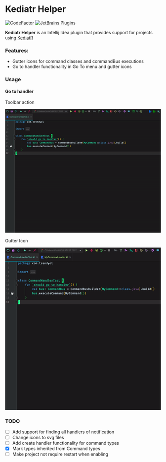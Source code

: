Kediatr Helper
=======================

[![CodeFactor](https://www.codefactor.io/repository/github/bilal-kilic/kediatr-intellij-plugin/badge)](https://www.codefactor.io/repository/github/bilal-kilic/kediatr-intellij-plugin)
[![JetBrains Plugins](https://img.shields.io/badge/1.0.2-kediatr--helper-brightgreen)](https://plugins.jetbrains.com/plugin/16017-kediatr-helper)


<!-- Plugin description -->
**Kediatr Helper** is an Intellij Idea plugin that provides support for projects using [KediatR](https://github.com/Trendyol/kediatR)

### Features:
 - Gutter icons for command classes and commandBus executions
 - Go to handler functionality in Go To menu and gutter icons 

<!-- Plugin description end -->

### Usage

#### Go to handler

Toolbar action

![Alt Text](docs/go_to_handler_toolbar.gif)

Gutter Icon

![Alt Text](docs/go_to_handler_gutter.gif)


### TODO

- [ ] Add support for finding all handlers of notification
- [ ] Change icons to svg files
- [ ] Add create handler functionality for command types
- [x] Mark types inherited from Command types
- [ ] Make project not require restart when enabling
